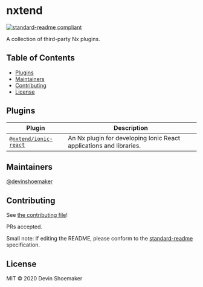 # nxtend

[![standard-readme compliant](https://img.shields.io/badge/standard--readme-OK-green.svg?style=flat-square)](https://github.com/RichardLitt/standard-readme)

A collection of third-party Nx plugins.

## Table of Contents

- [Plugins](#plugins)
- [Maintainers](#maintainers)
- [Contributing](#contributing)
- [License](#license)

## Plugins

| Plugin | Description |
| ------ | ----------- |
| [`@nxtend/ionic-react`](./libs/ionic-react/README.md) | An Nx plugin for developing Ionic React applications and libraries. |

## Maintainers

[@devinshoemaker](https://github.com/devinshoemaker)

## Contributing

See [the contributing file](contributing.md)!

PRs accepted.

Small note: If editing the README, please conform to the [standard-readme](https://github.com/RichardLitt/standard-readme) specification.

## License

MIT © 2020 Devin Shoemaker
